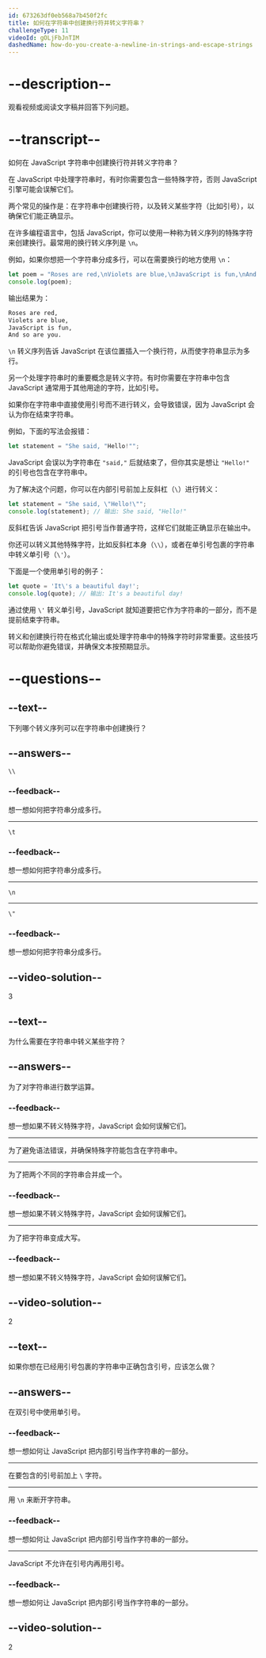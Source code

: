 ```yaml
---
id: 673263df0eb568a7b450f2fc
title: 如何在字符串中创建换行符并转义字符串？
challengeType: 11
videoId: gOLjFbJnTIM
dashedName: how-do-you-create-a-newline-in-strings-and-escape-strings
---
```


# --description--

观看视频或阅读文字稿并回答下列问题。

# --transcript--

如何在 JavaScript 字符串中创建换行符并转义字符串？

在 JavaScript 中处理字符串时，有时你需要包含一些特殊字符，否则 JavaScript 引擎可能会误解它们。

两个常见的操作是：在字符串中创建换行符，以及转义某些字符（比如引号），以确保它们能正确显示。

在许多编程语言中，包括 JavaScript，你可以使用一种称为转义序列的特殊字符来创建换行。最常用的换行转义序列是 `\n`。

例如，如果你想把一个字符串分成多行，可以在需要换行的地方使用 `\n`：

```js
let poem = "Roses are red,\nViolets are blue,\nJavaScript is fun,\nAnd so are you.";
console.log(poem);
```

输出结果为：

```md
Roses are red,
Violets are blue,
JavaScript is fun,
And so are you.
```

`\n` 转义序列告诉 JavaScript 在该位置插入一个换行符，从而使字符串显示为多行。

另一个处理字符串时的重要概念是转义字符。有时你需要在字符串中包含 JavaScript 通常用于其他用途的字符，比如引号。

如果你在字符串中直接使用引号而不进行转义，会导致错误，因为 JavaScript 会认为你在结束字符串。

例如，下面的写法会报错：

```js
let statement = "She said, "Hello!"";
```

JavaScript 会误以为字符串在 `"said,"` 后就结束了，但你其实是想让 `"Hello!"` 的引号也包含在字符串中。

为了解决这个问题，你可以在内部引号前加上反斜杠（`\`）进行转义：

```js
let statement = "She said, \"Hello!\"";
console.log(statement); // 输出: She said, "Hello!"
```

反斜杠告诉 JavaScript 把引号当作普通字符，这样它们就能正确显示在输出中。

你还可以转义其他特殊字符，比如反斜杠本身（`\\`），或者在单引号包裹的字符串中转义单引号（`\'`）。

下面是一个使用单引号的例子：

```js
let quote = 'It\'s a beautiful day!';
console.log(quote); // 输出: It's a beautiful day!
```

通过使用 `\'` 转义单引号，JavaScript 就知道要把它作为字符串的一部分，而不是提前结束字符串。

转义和创建换行符在格式化输出或处理字符串中的特殊字符时非常重要。这些技巧可以帮助你避免错误，并确保文本按预期显示。

# --questions--

## --text--

下列哪个转义序列可以在字符串中创建换行？

## --answers--

`\\`

### --feedback--

想一想如何把字符串分成多行。

---

`\t`

### --feedback--

想一想如何把字符串分成多行。

---

`\n`

---

`\"`

### --feedback--

想一想如何把字符串分成多行。

## --video-solution--

3

## --text--

为什么需要在字符串中转义某些字符？

## --answers--

为了对字符串进行数学运算。

### --feedback--

想一想如果不转义特殊字符，JavaScript 会如何误解它们。

---

为了避免语法错误，并确保特殊字符能包含在字符串中。

---

为了把两个不同的字符串合并成一个。

### --feedback--

想一想如果不转义特殊字符，JavaScript 会如何误解它们。

---

为了把字符串变成大写。

### --feedback--

想一想如果不转义特殊字符，JavaScript 会如何误解它们。

## --video-solution--

2

## --text--

如果你想在已经用引号包裹的字符串中正确包含引号，应该怎么做？

## --answers--

在双引号中使用单引号。

### --feedback--

想一想如何让 JavaScript 把内部引号当作字符串的一部分。

---

在要包含的引号前加上 `\` 字符。

---

用 `\n` 来断开字符串。

### --feedback--

想一想如何让 JavaScript 把内部引号当作字符串的一部分。

---

JavaScript 不允许在引号内再用引号。

### --feedback--

想一想如何让 JavaScript 把内部引号当作字符串的一部分。

## --video-solution--

2

